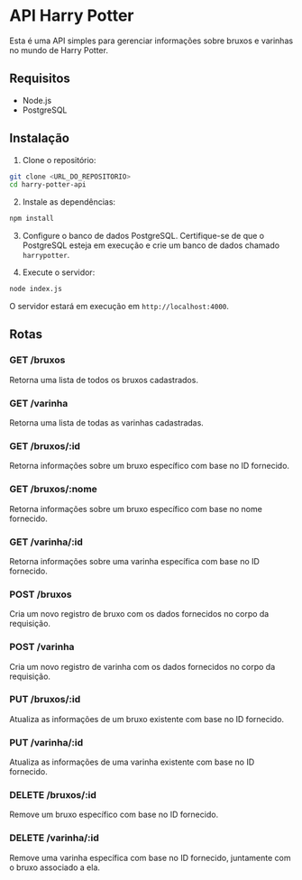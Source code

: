 # API Harry Potter

Esta é uma API simples para gerenciar informações sobre bruxos e varinhas no mundo de Harry Potter.

## Requisitos

- Node.js
- PostgreSQL

## Instalação

1. Clone o repositório:

```bash
git clone <URL_DO_REPOSITORIO>
cd harry-potter-api
```

2. Instale as dependências:

```bash
npm install
```

3. Configure o banco de dados PostgreSQL. Certifique-se de que o PostgreSQL esteja em execução e crie um banco de dados chamado `harrypotter`.

4. Execute o servidor:

```bash
node index.js
```

O servidor estará em execução em `http://localhost:4000`.

## Rotas

### GET /bruxos

Retorna uma lista de todos os bruxos cadastrados.

### GET /varinha

Retorna uma lista de todas as varinhas cadastradas.

### GET /bruxos/:id

Retorna informações sobre um bruxo específico com base no ID fornecido.

### GET /bruxos/:nome

Retorna informações sobre um bruxo específico com base no nome fornecido.

### GET /varinha/:id

Retorna informações sobre uma varinha específica com base no ID fornecido.

### POST /bruxos

Cria um novo registro de bruxo com os dados fornecidos no corpo da requisição.

### POST /varinha

Cria um novo registro de varinha com os dados fornecidos no corpo da requisição.

### PUT /bruxos/:id

Atualiza as informações de um bruxo existente com base no ID fornecido.

### PUT /varinha/:id

Atualiza as informações de uma varinha existente com base no ID fornecido.

### DELETE /bruxos/:id

Remove um bruxo específico com base no ID fornecido.

### DELETE /varinha/:id

Remove uma varinha específica com base no ID fornecido, juntamente com o bruxo associado a ela.

```